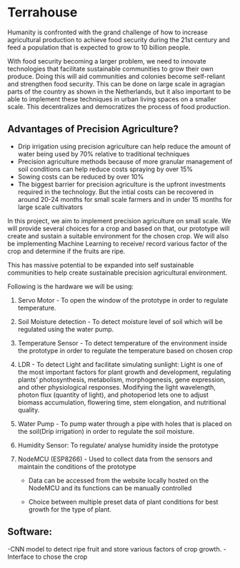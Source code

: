 # Terrahouse
 
Humanity is confronted with the grand challenge of how to increase agricultural production to achieve food security during the 21st century and feed a population that is expected to grow to 10 billion people. 

With food security becoming a larger problem, we need to innovate technologies that facilitate sustainable communities to grow their own produce. Doing this will aid communities and colonies become self-reliant and strengthen food security. This can be done on large scale in agragian parts of the country as shown in the Netherlands, but it also important to be able to implement these techniques in urban living spaces on a smaller scale. This decentralizes and democratizes the process of food production.

## Advantages of Precision Agriculture?

- Drip irrigation using precision agriculture can help reduce the amount of water being used by 70% relative to traditional techniques
- Precision agriculture methods because of more granular management of soil conditions can help reduce costs spraying by over 15%
- Sowing costs can be reduced by over 10%
- The biggest barrier for precision agriculture is the upfront investments required in the technology. But the intial costs can be recovered in around 20-24 months for small scale farmers and in under 15 months for large scale cultivators

In this project, we aim to implement precision agriculture on small scale.  We will provide several choices for a crop and based on that, our prototype will create and sustain a suitable environment for the chosen crop. We will also be implementing Machine Learning to receive/ record various factor of the crop and determine if the fruits are ripe. 

This has massive potential to be expanded into self sustainable communities to help create sustainable precision agricultural environment. 

Following is the hardware we will be using: 

1) Servo Motor - To open the window of the prototype in order to regulate temperature.

2) Soil Moisture detection - To detect moisture level of soil which will be regulated using the water pump.

3) Temperature Sensor - To detect temperature of the environment inside the prototype in order to regulate the temperature based on chosen crop

4) LDR - To detect Light and facilitate simulating sunlight: Light is one of the most important factors for plant growth and development, regulating plants’ photosynthesis, metabolism, morphogenesis, gene expression, and other physiological responses. Modifying the light wavelength, photon flux (quantity of light), and photoperiod lets one to adjust biomass accumulation, flowering time, stem elongation, and nutritional quality. 

5) Water Pump - To pump water through a pipe with holes that is placed on the soil(Drip irrigation) in order to regulate the soil moisture.

6) Humidity Sensor: To regulate/ analyse humidity inside the prototype

7) NodeMCU (ESP8266) - Used to collect data from the sensors and maintain the conditions 
     of the prototype
      - Data can be accessed from the website locally hosted on the NodeMCU and  its 
          functions can be manually controlled

      - Choice between multiple preset data of plant conditions for best growth for the type of 
       plant.

## Software: 
-CNN model to detect ripe fruit and store various factors of crop growth. 
-Interface to chose the crop
